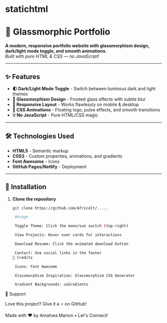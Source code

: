 # statichtml
# 🚀 Glassmorphic Portfolio

**A modern, responsive portfolio website with glassmorphism design, dark/light mode toggle, and smooth animations.**  
*Built with pure HTML & CSS — no JavaScript!*


---

## ✨ Features
- **🌓 Dark/Light Mode Toggle** - Switch between luminous dark and light themes
- **🎨 Glassmorphism Design** - Frosted glass effects with subtle blur
- **🚀 Responsive Layout** - Works flawlessly on mobile & desktop
- **🌈 CSS Animations** - Floating logo, pulse effects, and smooth transitions
- **💡 No JavaScript** - Pure HTML/CSS magic

---

## 🛠️ Technologies Used
- **HTML5** - Semantic markup
- **CSS3** - Custom properties, animations, and gradients
- **Font Awesome** - Icons
- **GitHub Pages/Netlify** - Deployment

---

## 🚀 Installation
1. **Clone the repository**
   ```bash
   git clone https://github.com/Africolt/.....

    #Usage

    Toggle Theme: Click the moon/sun switch (top-right)

    View Projects: Hover over cards for interactions

    Download Resume: Click the animated download button

    Contact: Use social links in the footer
   🤝 Credits

    Icons: Font Awesome

    Glassmorphism Inspiration: Glassmorphism CSS Generator

    Gradient Backgrounds: uiGradients


🙌 Support

Love this project? Give it a ⭐️ on GitHub!

Made with ❤️ by Amahwa Marion • Let's Connect!
